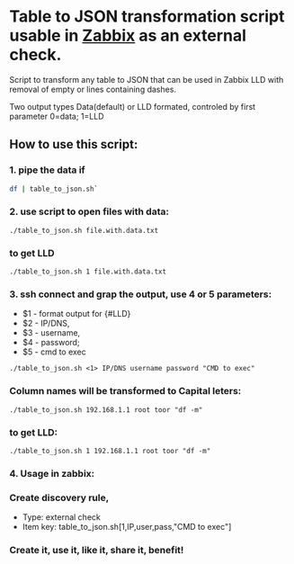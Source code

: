# Table to JSON transformation script usable in [Zabbix](www.zabbix.com) as an external check.
Script to transform any table to JSON that can be used in Zabbix LLD with removal of empty or lines containing dashes. 

Two output types Data(default) or LLD formated, controled by first parameter 0=data; 1=LLD
## How to use this script: 

### 1. pipe the data if
```sh
df | table_to_json.sh`
```
### 2. use script to open files with data:
`./table_to_json.sh file.with.data.txt`
### to get LLD 
`./table_to_json.sh 1 file.with.data.txt`
### 3. ssh connect and grap the output, use 4 or 5 parameters:
 - $1 - format output for {#LLD} 
 - $2 - IP/DNS, 
 - $3 - username, 
 - $4 - password; 
 - $5 - cmd to exec
 
`./table_to_json.sh <1> IP/DNS username password "CMD to exec"`

### Column names will be transformed to Capital leters:
`./table_to_json.sh 192.168.1.1 root toor "df -m"`
### to get LLD:
`./table_to_json.sh 1 192.168.1.1 root toor "df -m"`
### 4. Usage in  zabbix: 
### Create discovery rule, 
 - Type: external check
 - Item key: table_to_json.sh[1,IP,user,pass,"CMD to exec"]
 
### Create it, use it, like it, share it, benefit!
